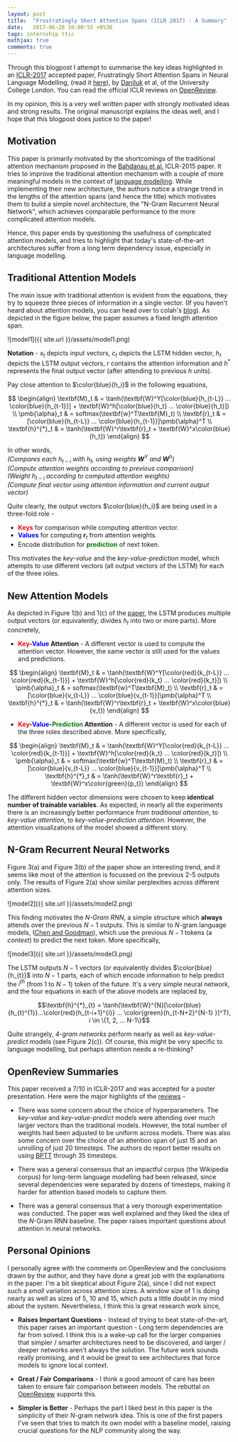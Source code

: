 ```yaml
---
layout: post
title:  "Frustratingly Short Attention Spans (ICLR 2017) - A Summary"
date:   2017-06-28 10:00:55 +0530
tags: internship ttic
mathjax: true
comments: true
---
```


Through this blogpost I attempt to summarise the key ideas highlighted in an [ICLR-2017](http://www.iclr.cc/doku.php?id=ICLR2017:main&redirect=1) accepted paper, Frustratingly Short Attention Spans in Neural Language Modelling, (read it [here](https://arxiv.org/abs/1702.04521)), by [Daniluk](https://www.linkedin.com/in/michaldaniluk91/?ppe=1) et al, of the University College London. You can read the official ICLR reviews on [OpenReview](https://openreview.net/forum?id=ByIAPUcee).

In my opinion, this is a very well written paper with strongly motivated ideas and strong results. The original manuscript explains the ideas well, and I hope that this blogpost does justice to the paper!

## Motivation

This paper is primarily motivated by the shortcomings of the traditional attention mechanism proposed in the [Bahdanau et al.](https://arxiv.org/pdf/1409.0473.pdf) ICLR-2015 paper. It tries to improve the traditional attention mechanism with a couple of more meaningful models in the context of [language modelling](https://en.wikipedia.org/wiki/Language_model).
While implementing their new architecture, the authors notice a strange trend in the lengths of the attention spans (and hence the title) which motivates them to build a simple novel architecture, the "N-Gram Recurrent Neural Network", which achieves comparable performance to the more complicated attention models.

Hence, this paper ends by questioning the usefulness of complicated attention models, and tries to highlight that today's state-of-the-art architectures suffer from a long term dependency issue, especially in language modelling.

## Traditional Attention Models

The main issue with traditional attention is evident from the equations, they try to squeeze three pieces of information in a single vector. (If you haven't heard about attention models, you can head over to colah's [blog](http://distill.pub/2016/augmented-rnns/)). As depicted in the figure below, the paper assumes a fixed length attention span.

![model1]({{ site.url }}/assets/model1.png)

**Notation** - $x_t$ depicts input vectors, $c_t$ depicts the LSTM hidden vector, $h_t$ depicts the LSTM output vectors, $r$ contains the attention information and $h^*$ represents the final output vector (after attending to previous $h$ units).

Pay close attention to $\color{blue}{h_i}$ in the following equations,

$$ \begin{align} \textbf{M}_t & = \tanh(\textbf{W}^Y[\color{blue}{h_{t-L}} ... \color{blue}{h_{t-1}}] + \textbf{W}^h[\color{blue}{h_t} ... \color{blue}{h_t}]) \\ \pmb{\alpha}_t & = softmax(\textbf{w}^T\textbf{M}_t) \\ \textbf{r}_t & = [\color{blue}{h_{t-L}} ... \color{blue}{h_{t-1}}]\pmb{\alpha}^T \\ \textbf{h}^{*}_t & = \tanh(\textbf{W}^r\textbf{r}_t + \textbf{W}^x\color{blue}{h_t}) \end{align} $$

In other words,  
*(Compares each $h_{t-i}$ with $h_t$, using weights $\textbf{W}^{Y}$ and $\textbf{W}^h$)*  
*(Compute attention weights according to previous comparison)*  
*(Weight $h_{t-i}$ according to computed attention weights)*  
*(Compute final vector using attention information and current output vector)*

Quite clearly, the output vectors $\color{blue}{h_i}$ are being used in a three-fold role -  
* <span style="color:red">**Keys**</span> for comparison while computing attention vector.  
* <span style="color:blue">**Values**</span> for computing $\textbf{r}_t$ from attention weights.  
* Encode distribution for <span style="color:green">**prediction**</span> of next token.

This motivates the *key-value* and the *key-value-prediction* model, which attempts to use different vectors (all output vectors of the LSTM) for each of the three roles.

## New Attention Models

As depicted in Figure 1(b) and 1(c) of the [paper](https://arxiv.org/abs/1702.04521), the LSTM produces multiple output vectors (or equivalently, divides $h_t$ into two or more parts). More concretely,

* **<span style="color:red">Key</span>-<span style="color:blue">Value</span> Attention** - A different vector is used to compute the attention vector. However, the same vector is still used for the values and predictions.

$$ \begin{align} \textbf{M}_t & = \tanh(\textbf{W}^Y[\color{red}{k_{t-L}} ... \color{red}{k_{t-1}}] + \textbf{W}^h[\color{red}{k_t} ... \color{red}{k_t}]) \\ \pmb{\alpha}_t & = softmax(\textbf{w}^T\textbf{M}_t) \\ \textbf{r}_t & = [\color{blue}{v_{t-L}} ... \color{blue}{v_{t-1}}]\pmb{\alpha}^T \\ \textbf{h}^{*}_t & = \tanh(\textbf{W}^r\textbf{r}_t + \textbf{W}^x\color{blue}{v_t}) \end{align} $$

* **<span style="color:red">Key</span>-<span style="color:blue">Value</span>-<span style="color:green">Prediction</span> Attention** - A different vector is used for each of the three roles described above. More specifically,

$$ \begin{align} \textbf{M}_t & = \tanh(\textbf{W}^Y[\color{red}{k_{t-L}} ... \color{red}{k_{t-1}}] + \textbf{W}^h[\color{red}{k_t} ... \color{red}{k_t}]) \\ \pmb{\alpha}_t & = softmax(\textbf{w}^T\textbf{M}_t) \\ \textbf{r}_t & = [\color{blue}{v_{t-L}} ... \color{blue}{v_{t-1}}]\pmb{\alpha}^T \\ \textbf{h}^{*}_t & = \tanh(\textbf{W}^r\textbf{r}_t + \textbf{W}^x\color{green}{p_t}) \end{align} $$

The different hidden vector dimensions were chosen to keep **identical number of trainable variables**.  As expected, in nearly all the experiments there is an increasingly better performance from *traditional attention*, to *key-value attention*, to *key-value-prediction attention*. However, the attention visualizations of the model showed a different story.

## N-Gram Recurrent Neural Networks

Figure 3(a) and Figure 3(b) of the paper show an interesting trend, and it seems like most of the attention is focussed on the previous 2-5 outputs only. The results of Figure 2(a) show similar perplexities across different attention sizes.

![model2]({{ site.url }}/assets/model2.png)

This finding motivates the *$N$-Gram RNN*, a simple structure which **always** attends over the previous $N-1$ outputs. This is similar to $N$-gram language models, ([Chen and Goodman](https://dash.harvard.edu/bitstream/handle/1/25104739/tr-10-98.pdf?sequence=1)), which use the previous $N-1$ tokens (a *context*) to predict the next token. More specifically,

![model3]({{ site.url }}/assets/model3.png)

The LSTM outputs $N-1$ vectors (or equivalently divides $\color{blue}{h_{t}}$ into $N-1$ parts, each of which encode information to help predict the $i^{th}$ (from $1$ to $N-1$) token of the future. It's a very simple neural network, and the four equations in each of the above models are replaced by,

$$\textbf{h}^{*}_{t} = \tanh(\textbf{W}^{N}[\color{blue}{h_{t}^{1}}...\color{red}{h_{t-i+1}^{i}} ... \color{green}{h_{t-N+2}^{N-1} }]^T), i \in \{1, 2, ... N-1\}$$

Quite strangely, *4-gram networks* perform nearly as well as *key-value-predict* models (see Figure 2(c)). Of course, this might be very specific to language modelling, but perhaps attention needs a re-thinking?

## OpenReview Summaries
This paper received a 7/10 in ICLR-2017 and was accepted for a poster presentation. Here were the major highlights of the [reviews](https://openreview.net/forum?id=ByIAPUcee) -

* There was some concern about the choice of hyperparameters. The *key-value* and *key-value-predict* models were attending over much larger vectors than the traditional models. However, the total number of weights had been adjusted to be uniform across models. There was also some concern over the choice of an attention span of just 15 and an unrolling of just 20 timesteps. The authors do report better results on using [BPTT](https://en.wikipedia.org/wiki/Backpropagation_through_time) through 35 timesteps.

* There was a general consensus that an impactful corpus (the Wikipedia corpus) for long-term language modelling had been released, since several dependencies were separated by dozens of timesteps, making it harder for attention based models to capture them.

* There was a general consensus that a very thorough experimentation was conducted. The paper was well explained and they liked the idea of the $N$-Gram RNN baseline. The paper raises important questions about attention in neural networks.

## Personal Opinions
I personally agree with the comments on OpenReview and the conclusions drawn by the author, and they have done a great job with the explanations in the paper. I'm a bit skeptical about Figure 2(a), since I did not expect such a *small* variation across attention sizes. A window size of 1 is doing nearly as well as sizes of 5, 10 and 15, which puts a little doubt in my mind about the system. Nevertheless, I think this is great research work since,

* **Raises Important Questions** - Instead of trying to beat state-of-the-art, this paper raises an important question - Long term dependencies are far from solved. I think this is a wake-up call for the larger companies that simpler / smarter architectures need to be discovered, and larger / deeper networks aren't always the solution. The future work sounds really promising, and it would be great to see architectures that force models to ignore local context.

* **Great / Fair Comparisons** - I think a good amount of care has been taken to ensure fair comparison between models. The rebuttal on [OpenReview](https://openreview.net/forum?id=ByIAPUcee) supports this.

* **Simpler is Better** - Perhaps the part I liked best in this paper is the simplicity of their $N$-gram network idea. This is one of the first papers I've seen that tries to match its own model with a baseline model, raising crucial questions for the NLP community along the way.
